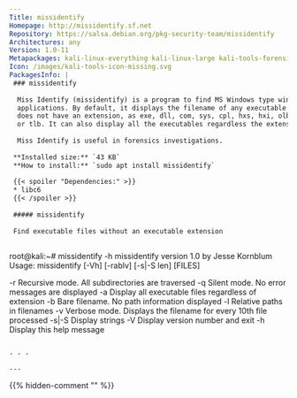 ```yaml
---
Title: missidentify
Homepage: http://missidentify.sf.net
Repository: https://salsa.debian.org/pkg-security-team/missidentify
Architectures: any
Version: 1.0-11
Metapackages: kali-linux-everything kali-linux-large kali-tools-forensics kali-tools-respond 
Icon: /images/kali-tools-icon-missing.svg
PackagesInfo: |
 ### missidentify
 
  Miss Identify (missidentify) is a program to find MS Windows type win32
  applications. By default, it displays the filename of any executable that
  does not have an extension, as exe, dll, com, sys, cpl, hxs, hxi, olb, rll
  or tlb. It can also display all the executables regardless the extension.
   
  Miss Identify is useful in forensics investigations.
 
 **Installed size:** `43 KB`  
 **How to install:** `sudo apt install missidentify`  
 
 {{< spoiler "Dependencies:" >}}
 * libc6 
 {{< /spoiler >}}
 
 ##### missidentify
 
 Find executable files without an executable extension
 
 ```
 root@kali:~# missidentify -h
 missidentify version 1.0 by Jesse Kornblum
 Usage: missidentify [-Vh] [-rablv] [-s|-S len] [FILES]
 
 -r  Recursive mode. All subdirectories are traversed
 -q  Silent mode. No error messages are displayed
 -a  Display all executable files regardless of extension
 -b  Bare filename. No path information displayed
 -l  Relative paths in filenames
 -v  Verbose mode. Displays the filename for every 10th file processed
 -s|-S Display strings
 -V  Display version number and exit
 -h  Display this help message
 ```
 
 - - -
 
---
```

{{% hidden-comment "<!--Do not edit anything above this line-->" %}}
